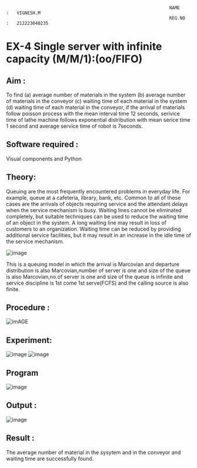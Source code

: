                                                                   NAME    :   VIGNESH.M
                                                                  REG.NO  :   212223040235
# EX-4 Single server with infinite capacity (M/M/1):(oo/FIFO)
## Aim :
To find (a) average number of materials in the system (b) average number of materials in the conveyor (c) waiting time of each material in the system (d) waiting time of each material in the conveyor, if the arrival  of materials follow poisson process with the mean interval time 12 seconds, serivice time of lathe machine follows exponential distribution with mean serice time 1 second and average service time of robot is 7seconds.

## Software required :
Visual components and Python

## Theory:
Queuing are the most frequently encountered problems in everyday life. For example, queue at a cafeteria, library, bank, etc. Common to all of these cases are the arrivals of objects requiring service and the attendant delays when the service mechanism is busy. Waiting lines cannot be eliminated completely, but suitable techniques can be used to reduce the waiting time of an object in the system. A long waiting line may result in loss of customers to an organization. Waiting time can be reduced by providing additional service facilities, but it may result in an increase in the idle time of the service mechanism.

![image](1.png)

This is a queuing model in which the arrival is Marcovian and departure distribution is also Marcovian,number of server is one and size of the queue is also Marcovian,no.of server is one and size of the queue is infinite and service discipline is 1st come 1st serve(FCFS) and the calling source is also finite.

## Procedure :

![imAGE](2.png)



## Experiment:
![image](https://github.com/Vignesh-M-07/Single-server-infinite-capacity---Markov-Model/assets/151615193/6a291a27-f154-4790-80c3-1ce9cd3591fe)
![image](https://github.com/Vignesh-M-07/Single-server-infinite-capacity---Markov-Model/assets/151615193/87fa1bac-21a1-42f1-8f31-344599393963)


 
## Program
![image](https://github.com/ramjan1729/Single-server-infinite-capacity---Markov-Model/assets/103921593/5f1fd58d-5929-4c51-89ea-4cef009e5bad)

## Output :
![image](https://github.com/Vignesh-M-07/Single-server-infinite-capacity---Markov-Model/assets/151615193/a2f20f93-a136-46b8-9d8c-ea43b520c00a)

## Result :
The average number of material in the sysytem and in the conveyor and waiting time are successfully found.
